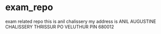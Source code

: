 # exam_repo
exam related repo
this is anil chalissery
my address is
ANIL AUGUSTINE CHALISSERY
THRISSUR
PO VELUTHUR
PIN 680012

